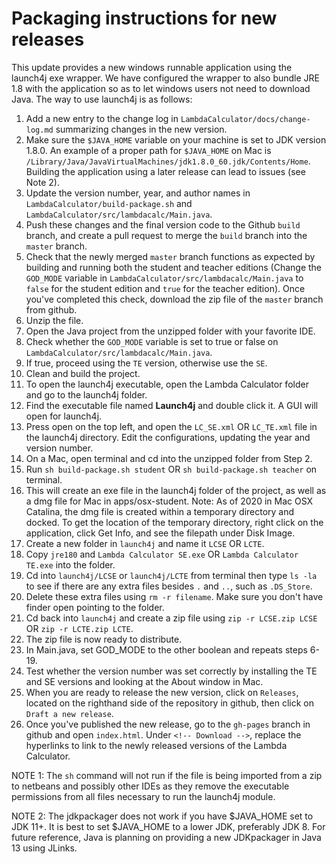 # **Packaging instructions for new releases**

This update provides a new windows runnable application using the launch4j exe wrapper. We have configured the wrapper to also bundle JRE 1.8 with the application so as to let windows users not need to download Java. The way to use launch4j is as follows: 

1. Add a new entry to the change log in `LambdaCalculator/docs/change-log.md` summarizing changes in the new version.
2. Make sure the `$JAVA_HOME` variable on your machine is set to JDK version 1.8.0. An example of a proper path for `$JAVA_HOME` on Mac is `/Library/Java/JavaVirtualMachines/jdk1.8.0_60.jdk/Contents/Home`. Building the application using a later release can lead to issues (see Note 2).
3. Update the version number, year, and author names in `LambdaCalculator/build-package.sh` and `LambdaCalculator/src/lambdacalc/Main.java`.
4. Push these changes and the final version code to the Github `build` branch, and create a pull request to merge the `build` branch into the `master` branch.
5. Check that the newly merged `master` branch functions as expected by building and running both the student and teacher editions (Change the `GOD_MODE` variable in `LambdaCalculator/src/lambdacalc/Main.java` to `false` for the student edition and `true` for the teacher edition). Once you've completed this check, download the zip file of the `master` branch from github.
5. Unzip the file.
6. Open the Java project from the unzipped folder with your favorite IDE.
7. Check whether the `GOD_MODE` variable is set to true or false on `LambdaCalculator/src/lambdacalc/Main.java`.
8. If true, proceed using the `TE` version, otherwise use the `SE`. 
9. Clean and build the project.
10. To open the launch4j executable, open the Lambda Calculator folder and go to the launch4j folder.
11. Find the executable file named **Launch4j** and double click it. A GUI will open for launch4j.
12. Press open on the top left, and open the `LC_SE.xml` OR `LC_TE.xml` file in the launch4j directory. Edit the configurations, updating the year and version number.
13. On a Mac, open terminal and cd into the unzipped folder from Step 2.
14. Run `sh build-package.sh student` OR `sh build-package.sh teacher` on terminal.
15. This will create an exe file in the launch4j folder of the project, as well as a dmg file for Mac in apps/osx-student. Note: As of 2020 in Mac OSX Catalina, the dmg file is created within a temporary directory and docked. To get the location of the temporary directory, right click on the application, click Get Info, and see the filepath under Disk Image.
16. Create a new folder in `launch4j` and name it `LCSE` OR `LCTE`.
17. Copy `jre180` and `Lambda Calculator SE.exe` OR `Lambda Calculator TE.exe` into the folder.
18. Cd into `launch4j/LCSE` or `launch4j/LCTE` from terminal then type `ls -la` to see if there are any extra files besides `.` and `..`, such as `.DS_Store`.
19. Delete these extra files using `rm -r filename`. Make sure you don't have finder open pointing to the folder.
20. Cd back into `launch4j` and create a zip file using `zip -r LCSE.zip LCSE` OR `zip -r LCTE.zip LCTE`. 
21. The zip file is now ready to distribute.
22. In Main.java, set GOD_MODE to the other boolean and repeats steps 6-19. 
23. Test whether the version number was set correctly by installing the TE and SE versions and looking at the About window in Mac. 
24. When you are ready to release the new version, click on `Releases`, located on the righthand side of the repository in github, then click on `Draft a new release`.
25. Once you've published the new release, go to the `gh-pages` branch in github and open `index.html`. Under `<!-- Download -->`, replace the hyperlinks to link to the newly released versions of the Lambda Calculator.

NOTE 1: The `sh` command will not run if the file is being imported from a zip to netbeans and possibly other IDEs as they remove the executable permissions from all files necessary to run the launch4j module. 

NOTE 2: The jdkpackager does not work if you have $JAVA_HOME set to JDK 11+. It is best to set $JAVA_HOME to a lower JDK, preferably JDK 8. For future reference, Java is planning on providing a new JDKpackager in Java 13 using JLinks. 

